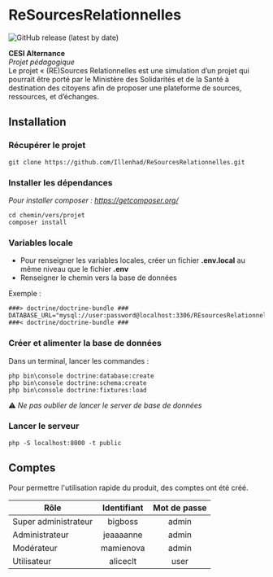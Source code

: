# ReSourcesRelationnelles 
![GitHub release (latest by date)](https://img.shields.io/github/v/release/Illenhad/ReSourcesRelationnelles?style=plastic)

**CESI Alternance**  
*Projet pédagogique*  
Le projet « (RE)Sources Relationnelles est une simulation d’un projet qui pourrait être porté par le Ministère des Solidarités et de la Santé à destination des citoyens afin de proposer une plateforme de sources, ressources, et d’échanges. 

## Installation

### Récupérer le projet 
```
git clone https://github.com/Illenhad/ReSourcesRelationnelles.git
```

### Installer les dépendances
_Pour installer composer : https://getcomposer.org/_
```
cd chemin/vers/projet
composer install
```

### Variables locale
* Pour renseigner les variables locales, créer un fichier **.env.local** au même niveau que le fichier **.env**
* Renseigner le chemin vers la base de données

Exemple : 
```
###> doctrine/doctrine-bundle ###
DATABASE_URL="mysql://user:password@localhost:3306/REsourcesRelationnelles"
###< doctrine/doctrine-bundle ###
```

### Créer et alimenter la base de données

Dans un terminal, lancer les commandes :

```
php bin\console doctrine:database:create
php bin\console doctrine:schema:create
php bin\console doctrine:fixtures:load
```

:warning: *Ne pas oublier de lancer le server de base de données*

### Lancer le serveur
```
php -S localhost:8000 -t public
```

## Comptes
Pour permettre l'utilisation rapide du produit, des comptes ont été créé.


| Rôle                | Identifiant   | Mot de passe  |
| ------------------- |:-------------:|:-------------:|
| Super administrateur| bigboss       | admin         |
| Administrateur      | jeaaaanne     | admin         |
| Modérateur          | mamienova     | admin         |
| Utilisateur         | aliceclt      | user          |

